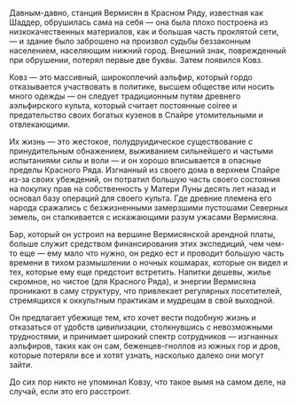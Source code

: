 Давным-давно, станция Вермисян в Красном Ряду, известная как Шаддер, обрушилась сама на себя — она была плохо построена из низкокачественных материалов, как и большая часть проклятой сети, — и здание было заброшено на произвол судьбы беззаконным населением, населяющим нижний город. Внешний знак, поврежденный при обрушении, потерял первые две буквы. Затем появился Ковз.

Ковз — это массивный, широкоплечий аэльфир, который гордо отказывается участвовать в политике, высшем обществе или носить много одежды — он следует традиционным путям древнего аэльфирского культа, который считает постоянные соiree и предательство своих богатых кузенов в Спайре утомительными и отвлекающими.

Их жизнь — это жестокое, полудруидическое существование с принудительным обнажением, выживанием сильнейшего и частыми испытаниями силы и воли — и он хорошо вписывается в опасные пределы Красного Ряда. Изгнанный из своего дома в верхнем Спайре из-за своих убеждений, он потратил большую часть своего состояния на покупку прав на собственность у Матери Луны десять лет назад и основал базу операций для своего культа. Где древние племена его народа сражались с безжизненными замерзшими пустошами Северных земель, он сталкивается с искажающими разум ужасами Вермисяна.

Бар, который он устроил на вершине Вермисянской арендной платы, больше служит средством финансирования этих экспедиций, чем чем-то еще — ему мало что нужно, он редко ест и проводит большую часть времени в тихом размышлении о ночных кошмарах, которые он видел и тех, которые ему еще предстоит встретить. Напитки дешевы, жилье скромное, но чистое (для Красного Ряда), и энергии Вермисяна проникают в саму структуру, что привлекает регулярных посетителей, стремящихся к оккультным практикам и мудрецам в свой выходной.

Он предлагает убежище тем, кто хочет вести подобную жизнь и отказаться от удобств цивилизации, столкнувшись с невозможными трудностями, и принимает широкий спектр сотрудников — изгнанных аэльфиров, таких как он сам, беженцев-гноллов из южных гор и дров, которые потеряли все и хотят узнать, насколько далеко они могут зайти.

До сих пор никто не упоминал Ковзу, что такое вымя на самом деле, на случай, если это его расстроит.
